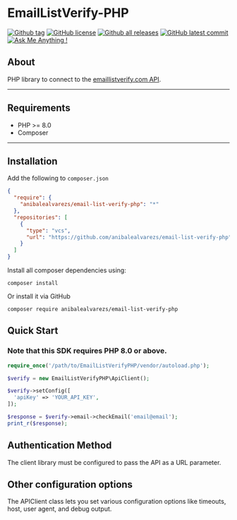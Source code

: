 # EmailListVerify-PHP
[![Github tag](https://badgen.net/github/tag/anibalealvarezs/email-list-verify-php)](https://github.com/anibalealvarezs/email-list-verify-php/tags/) [![GitHub license](https://img.shields.io/github/license/anibalealvarezs/email-list-verify-php.svg)](https://github.com/anibalealvarezs/email-list-verify-php/blob/master/LICENSE) [![Github all releases](https://img.shields.io/github/downloads/anibalealvarezs/email-list-verify-php/total.svg)](https://github.com/anibalealvarezs/email-list-verify-php/releases/) [![GitHub latest commit](https://badgen.net/github/last-commit/anibalealvarezs/email-list-verify-php)](https://GitHub.com/anibalealvarezs/email-list-verify-php/commit/) [![Ask Me Anything !](https://img.shields.io/badge/Ask%20me-anything-1abc9c.svg)](https://github.com/anibalealvarezs/anibalealvarezs)

## About

PHP library to connect to the [emaillistverify.com API](https://docs.publica.la/).

***

## Requirements

* PHP >= 8.0
* Composer

***

## Installation

Add the following to `composer.json`
```json
{
  "require": {
    "anibalealvarezs/email-list-verify-php": "*"
  },
  "repositories": [
    {
      "type": "vcs",
      "url": "https://github.com/anibalealvarezs/email-list-verify-php"
    }
  ]
}
```

Install all composer dependencies using:
```shell
composer install
```

Or install it via GitHub
```shell
composer require anibalealvarezs/email-list-verify-php
```

## Quick Start

### Note that this SDK requires PHP 8.0 or above.

```php
require_once('/path/to/EmailListVerifyPHP/vendor/autoload.php');

$verify = new EmailListVerifyPHP\ApiClient();

$verify->setConfig([
  'apiKey' => 'YOUR_API_KEY',
]);

$response = $verify->email->checkEmail('email@email');
print_r($response);
```

## Authentication Method

The client library must be configured to pass the API as a URL parameter.

## Other configuration options
The APIClient class lets you set various configuration options like timeouts, host, user agent, and debug output.